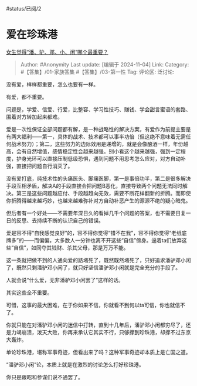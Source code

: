 #status/已阅/2

# 爱在珍珠港
[女生觉得“潘、驴、邓、小、闲”哪个最重要？](https://www.zhihu.com/question/662447145/answer/22980927170)

> Author: #Anonymity
> Last update: [编辑于 2024-11-04]
> Link:
> Category: #【答集】/01-家族答集 #【答集】/03-第一性
> Tag:
> 评论区:
> 泛讨论:

没有爱，样样都重要，怎么也要有一样。

有爱，都不重要。

问题是，学爱、信爱、行爱，比整容、学习性技巧、赚钱、学会甜言蜜语的套路、围着对方转加起来都难。

爱是一次性保证全部问题都有解，是一种战略性的解决方案，有爱作为前提主要是有两大福利——第一，具体的战术、技术都可以事半功倍（但这绝不意味着无需任何战术努力）；第二，这些努力的边际效用是递增的，就是会像酿酒一样，年份越高，会有自然增值，感情稳定性会越来越强。别小看这个越来越强，强到一定程度，护身光环可以直接压制低级恐惧，遇到问题不用思考怎么应对，对方自动补强，直接把问题自行消灭了。

没有爱打底，纯技术性的头痛医头、脚痛医脚，第一是事倍功半，第二是很多解决手段互相矛盾，解决A的手段直接会把问题B恶化，直接导致两个问题无法同时解决。第三是这些问题越应付、手段越趋向无效，需要不断花样翻新的折腾。而即使你折腾得越来越巧妙，也越来越难弥补对方自动补恶产生的源源不绝的疑心暗鬼。

但后者有一个好处——不需要年深日久的看掉几千个问题的答案，也不需要日复一日的反思、去持续不断的认识自己的错误。

爱是容不得“自我感觉良好”的，容不得你觉得“错不在我”，容不得你觉得“老纸底牌多”的——而偏偏，大多数人一分钟也离不开这些“自信”傍身。逼着ta们放弃这些“自信”，如同夺其钱财、杀其父母，那是万万不能。

这一条就把做不到的人通向爱的路堵死了，既然既然堵死了，只好追求潘驴邓小闲了，既然只剩潘驴邓小闲了，就只好坚信潘驴邓小闲就是完全充分的手段了。

人就会说“什么爱，无非潘驴邓小闲罢了”这样的话。

其实这些全不重要。

可惜，这事的最大困难，在于你如果不信，你就看不到何以ta可信，你也就信不了。

你就只能在对潘驴邓小闲的迷信中打转，直到十几年后，潘驴邓小闲都穷尽了，还是力竭崩溃，泼天大败，你再来承认它其实不行，只够撑到珍珠港，却撑不过东京大轰炸。

单论珍珠港，堪称军事奇迹，但看出来了吗？这种军事奇迹却本质上是亡国之道。

“潘驴邓小闲”论，本质上就是在激烈的讨论怎么打好珍珠港。

你只是跟昭和参谋们说不通罢了。
